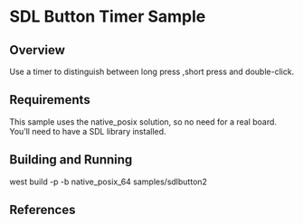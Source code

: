 # SDL Button Timer  Sample

## Overview

Use a timer to distinguish between long press ,short press and double-click.

## Requirements

This sample uses the native_posix solution, so no need for a real board.
You’ll need to have a SDL library installed.

## Building and Running

west build -p -b native_posix_64 samples/sdlbutton2

## References
